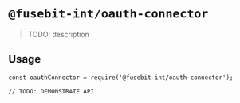 # `@fusebit-int/oauth-connector`

> TODO: description

## Usage

```
const oauthConnector = require('@fusebit-int/oauth-connector');

// TODO: DEMONSTRATE API
```

